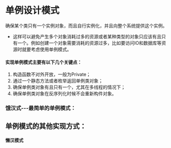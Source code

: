 # 单例设计模式
确保某个类只有一个实例对象，而且自行实例化，并且向整个系统提供这个实例。
- 这样可以避免产生多个对象消耗过多的资源或者某种类型的对象只应该有且只有一个。例如创建一个对象需要消耗的资源过多，比如要访问IO和数据库等资源时就要考虑使用单例模式。

#### 实现单例模式主要有以下几个关键点：
1. 构造函数不对外开放，一般为Private；
1. 通过一个静态方法或者枚举返回单例类对象；
1. 确保单例类对象有且只有一个，尤其在多线程的情况下；
1. 确保单例类对象在反序列化时候不会重新构件对象。

### 饿汉式---最简单的单例模式：

## 单例模式的其他实现方式：
#### 懒汉模式
#### 
